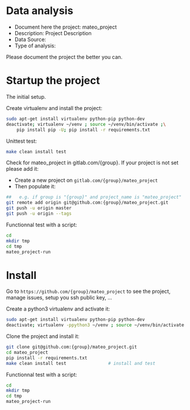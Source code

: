 # Data analysis
- Document here the project: mateo_project
- Description: Project Description
- Data Source:
- Type of analysis:

Please document the project the better you can.

# Startup the project

The initial setup.

Create virtualenv and install the project:
```bash
sudo apt-get install virtualenv python-pip python-dev
deactivate; virtualenv ~/venv ; source ~/venv/bin/activate ;\
    pip install pip -U; pip install -r requirements.txt
```

Unittest test:
```bash
make clean install test
```

Check for mateo_project in gitlab.com/{group}.
If your project is not set please add it:

- Create a new project on `gitlab.com/{group}/mateo_project`
- Then populate it:

```bash
##   e.g. if group is "{group}" and project_name is "mateo_project"
git remote add origin git@github.com:{group}/mateo_project.git
git push -u origin master
git push -u origin --tags
```

Functionnal test with a script:

```bash
cd
mkdir tmp
cd tmp
mateo_project-run
```

# Install

Go to `https://github.com/{group}/mateo_project` to see the project, manage issues,
setup you ssh public key, ...

Create a python3 virtualenv and activate it:

```bash
sudo apt-get install virtualenv python-pip python-dev
deactivate; virtualenv -ppython3 ~/venv ; source ~/venv/bin/activate
```

Clone the project and install it:

```bash
git clone git@github.com:{group}/mateo_project.git
cd mateo_project
pip install -r requirements.txt
make clean install test                # install and test
```
Functionnal test with a script:

```bash
cd
mkdir tmp
cd tmp
mateo_project-run
```
